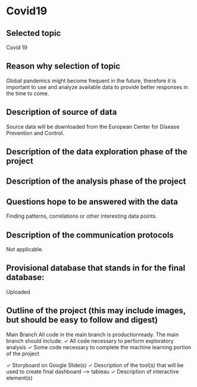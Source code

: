 # Covid19

## Selected topic
Covid 19 

## Reason why selection of topic
Global pandemics might become frequent in the future, therefore it is important to use and analyze available data to provide better responses in the time to come. 

## Description of source of data
Source data will be downloaded from the European Center for Disease Prevention and Control. 

## Description of the data exploration phase of the project

## Description of the analysis phase of the project

## Questions hope to be answered with the data
Finding patterns, correlations or other interesting data points. 

## Description of the communication protocols
Not applicable.

## Provisional database that stands in for the final database: 
Uploaded

## Outline of the project (this may include images, but should be easy to follow and digest)

Main Branch
All code in the main branch is productionready. The main branch should include:
✓ All code necessary to perform exploratory analysis
✓ Some code necessary to complete the machine learning portion of the project

✓ Storyboard on Google Slide(s)
✓ Description of the tool(s) that will be used to create final dashboard --> tableau
✓ Description of interactive element(s)
